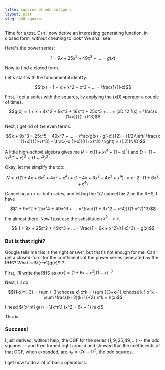 ```yaml
---
title: squares of odd integers
layout: post
slug: odd-squares
---
```

Time for a test.
Can I now derive an interesting generating function,
in closed form, without cheating to look?
We shall see.

Here's the power series:

$$1 + 9x + 25x^2 + 49x^3 + ... = g(x)$$

Now to find a closed form.

Let's start with the fundamental identity:

$$f(x) = 1 + x + x^2 + x^3 + ... = \frac{1}{1-x}$$

First, I get a series with the squares, by applying the $(xD)$ operator a couple of times.

$$g(x) = 1 + x + 4x^2 + 9x^3 + 16x^4 + 25x^5 + ... = (xD)^2 f(x) = \frac{x (1+x)}{(1-x)^3}$$

Next, I get rid of the even terms.

$$x + 9x^3 + 25x^5 + 49x^7 + ... = \frac{g(x) - g(-x)}{2} = (1/2)\left( \frac{x (1+x)}{(1-x)^3} - \frac{-x (1-x)}{(1+x)^3} \right) = (1/2)(N/D)$$

A little high-school algebra gives me $N = x ((1+x)^4 + (1-x)^4)$ and $D = (1-x)^3 (1+x)^3 = (1-x^2)^3$ .

Okay, let me simplify the top:

$$N = x( (1 + 4x + 6x^2 + 4x^3 + x^4) + (1 - 4x + 6x^2 - 4x^3 + x^4) ) = x \cdot 2 \cdot (1 + 6x^2 + x^4)$$

Canceling an $x$ on both sides, and letting the $1/2$ cancel the $2$ on the RHS, I have

$$1 + 9x^2 + 25x^4 + 49x^6 + ... = \frac{(1 + 6x^2 + x^4)}{(1-x^2)^3}$$

I'm almost there. Now I just use the substitution $x^2 -> x$.

$$ 1 + 9x + 25x^2 + 49x^3 + ... = \frac{1 + 6x + x^2}{(1-x)^3} = g(x)$$


### But is that right?

Google tells me this is the right answer, but that's not enough for me.
Can I get a closed-form for the coefficients of the power series generated by the RHS?
What is $\[x^n\]g(x)$ ?

First, I'll write the RHS as $g(x) = (1 + 6x + x^2)(1-x)^{-3}$

Next, I'll do

$$(1-x)^{-3} = \sum {-3 \choose k} x^k = \sum {{3+k-1} \choose k } x^k = \sum \frac{(k+2)(k+1)}{2} x^k = h(x)$$

I need $\[x^n\] g(x) = \[x^n\] (x^2 + 6x + 1) h(x)$

This is

### Success!

I just derived, without help, the OGF for the series $\langle 1, 9, 25, 49, ... \rangle$ -- the odd squares --
and then turned right around and showed that the coefficients of that OGF, when expanded, are $a_n = (2n+1)^2$, the odd squares.

I get how to do a lot of basic operations.

